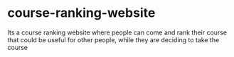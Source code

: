 # course-ranking-website
Its a course ranking website where people can come and rank their course that could be useful for other people, while they are deciding to take the course 
